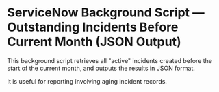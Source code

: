 # ServiceNow Background Script — Outstanding Incidents Before Current Month (JSON Output)

This background script retrieves all "active" incidents created before the start of the current month, and outputs the results in JSON format.

It is useful for reporting involving aging incident records.
